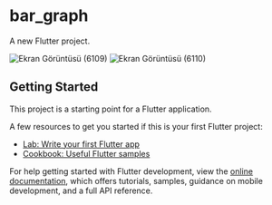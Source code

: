 # bar_graph

A new Flutter project.

![Ekran Görüntüsü (6109)](https://github.com/aslikuscu/bar_graph/assets/115110503/875f0c91-1386-4dfc-8b77-8f003fcd8c83)
![Ekran Görüntüsü (6110)](https://github.com/aslikuscu/bar_graph/assets/115110503/24807762-7263-4f70-b0e1-061fdedcb575)


## Getting Started

This project is a starting point for a Flutter application.

A few resources to get you started if this is your first Flutter project:

- [Lab: Write your first Flutter app](https://docs.flutter.dev/get-started/codelab)
- [Cookbook: Useful Flutter samples](https://docs.flutter.dev/cookbook)

For help getting started with Flutter development, view the
[online documentation](https://docs.flutter.dev/), which offers tutorials,
samples, guidance on mobile development, and a full API reference.
